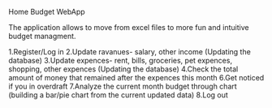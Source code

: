 Home Budget WebApp

The application allows to move from excel files to more fun and intuitive budget managment.

1.Register/Log in
2.Update ravanues- salary, other income (Updating the database)
3.Update expences- rent, bills, groceries, pet expences, shopping, other expences (Updating the database)
4.Check the total amount of money that remained after the expences this month
6.Get noticed if you in overdraft
7.Analyze the current month budget through chart (building a bar/pie chart from the current updated data)
8.Log out



